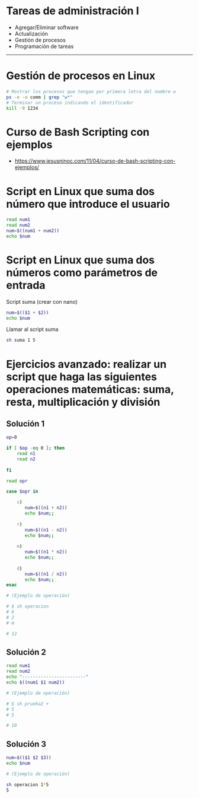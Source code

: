 # Tareas de administración I
- Agregar/Eliminar software
- Actualización
- Gestión de procesos
- Programación de tareas

--------------

# Gestión de procesos en Linux
```Bash
# Mostrar los procesos que tengan por primera letra del nombre w
ps -e -o comm | grep "w*"
# Terminar un proceso indicando el identificador
kill -9 1234
```

# Curso de Bash Scripting con ejemplos
* https://www.jesusninoc.com/11/04/curso-de-bash-scripting-con-ejemplos/

# Script en Linux que suma dos número que introduce el usuario
```Bash
read num1
read num2
num=$((num1 + num2))
echo $num
```
# Script en Linux que suma dos números como parámetros de entrada
Script suma (crear con nano)
```Bash
num=$(($1 + $2))
echo $num
```
Llamar al script suma
```Bash
sh suma 1 5
```

# Ejercicios avanzado: realizar un script que haga las siguientes operaciones matemáticas: suma, resta, multiplicación y división
## Solución 1
```Bash
op=0

if [ $op -eq 0 ]; then
    read n1
    read n2
    
fi

read opr

case $opr in

    s)
       num=$((n1 + n2))
       echo $num;;
    
    r)
       num=$((n1 - n2))
       echo $num;;
    
    m)
       num=$((n1 * n2))
       echo $num;;
    
    d)
       num=$((n1 / n2))
       echo $num;;
esac

# (Ejemplo de operación)

# $ sh operacion
# 6
# 2
# m

# 12
```
## Solución 2
```Bash
read num1
read num2
echo "------------------------"
echo $((num1 $1 num2))

# (Ejemplo de operación)

# $ sh prueba2 +
# 5
# 5

# 10
```
## Solución 3
```Bash
num=$(($1 $2 $3))
echo $num

# (Ejemplo de operación)

sh operacion 1*5
5
```
